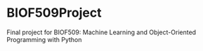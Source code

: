 # BIOF509Project  
Final project for BIOF509: Machine Learning and Object-Oriented Programming with Python
